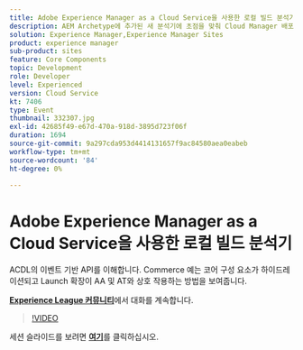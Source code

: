 ```yaml
---
title: Adobe Experience Manager as a Cloud Service을 사용한 로컬 빌드 분석기
description: AEM Archetype에 추가된 새 분석기에 초점을 맞춰 Cloud Manager 배포 파이프라인 내에서 수행되는 로컬 유효성 검사를 재현할 수 있습니다.
solution: Experience Manager,Experience Manager Sites
product: experience manager
sub-product: sites
feature: Core Components
topic: Development
role: Developer
level: Experienced
version: Cloud Service
kt: 7406
type: Event
thumbnail: 332307.jpg
exl-id: 42685f49-e67d-470a-918d-3895d723f06f
duration: 1694
source-git-commit: 9a297cda953d4414131657f9ac84580aea0eabeb
workflow-type: tm+mt
source-wordcount: '84'
ht-degree: 0%

---
```


# Adobe Experience Manager as a Cloud Service을 사용한 로컬 빌드 분석기

ACDL의 이벤트 기반 API를 이해합니다. Commerce 예는 코어 구성 요소가 하이드레이션되고 Launch 확장이 AA 및 AT와 상호 작용하는 방법을 보여줍니다.

**[Experience League 커뮤니티](https://adobe.ly/36Yd3v6)**&#x200B;에서 대화를 계속합니다.

>[!VIDEO](https://video.tv.adobe.com/v/332307/?quality=12&learn=on&hidetitle=true)

세션 슬라이드를 보려면 **[여기](/help/adobe-developers-live/assets/local-build-analyzers-aemcs.pdf)**&#x200B;를 클릭하십시오.
